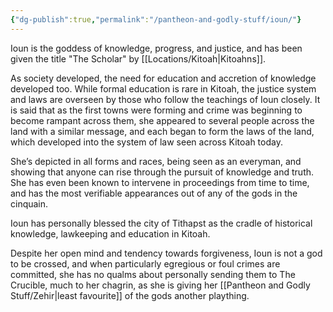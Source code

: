 ```yaml
---
{"dg-publish":true,"permalink":"/pantheon-and-godly-stuff/ioun/"}
---
```


Ioun is the goddess of knowledge, progress, and justice, and has been given the title "The Scholar" by [[Locations/Kitoah\|Kitoahns]].

As society developed, the need for education and accretion of knowledge developed too. While formal education is rare in Kitoah, the justice system and laws are overseen by those who follow the teachings of Ioun closely. It is said that as the first towns were forming and crime was beginning to become rampant across them, she appeared to several people across the land with a similar message, and each began to form the laws of the land, which developed into the system of law seen across Kitoah today. 

She’s depicted in all forms and races, being seen as an everyman, and showing that anyone can rise through the pursuit of knowledge and truth. She has even been known to intervene in proceedings from time to time, and has the most verifiable appearances out of any of the gods in the cinquain.

Ioun has personally blessed the city of Tithapst as the cradle of historical knowledge, lawkeeping and education in Kitoah.

Despite her open mind and tendency towards forgiveness, Ioun is not a god to be crossed, and when particularly egregious or foul crimes are committed, she has no qualms about personally sending them to The Crucible, much to her chagrin, as she is giving her [[Pantheon and Godly Stuff/Zehir\|least favourite]] of the gods another plaything.